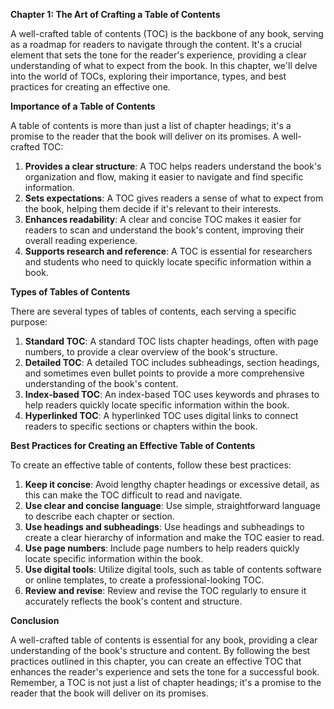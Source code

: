 <p><strong>Chapter 1: The Art of Crafting a Table of Contents</strong></p>

<p>A well-crafted table of contents (TOC) is the backbone of any book, serving as a roadmap for readers to navigate through the content. It's a crucial element that sets the tone for the reader's experience, providing a clear understanding of what to expect from the book. In this chapter, we'll delve into the world of TOCs, exploring their importance, types, and best practices for creating an effective one.</p>

<p><strong>Importance of a Table of Contents</strong></p>

<p>A table of contents is more than just a list of chapter headings; it's a promise to the reader that the book will deliver on its promises. A well-crafted TOC:</p>

<ol>
<li><strong>Provides a clear structure</strong>: A TOC helps readers understand the book's organization and flow, making it easier to navigate and find specific information.</li>
<li><strong>Sets expectations</strong>: A TOC gives readers a sense of what to expect from the book, helping them decide if it's relevant to their interests.</li>
<li><strong>Enhances readability</strong>: A clear and concise TOC makes it easier for readers to scan and understand the book's content, improving their overall reading experience.</li>
<li><strong>Supports research and reference</strong>: A TOC is essential for researchers and students who need to quickly locate specific information within a book.</li>
</ol>

<p><strong>Types of Tables of Contents</strong></p>

<p>There are several types of tables of contents, each serving a specific purpose:</p>

<ol>
<li><strong>Standard TOC</strong>: A standard TOC lists chapter headings, often with page numbers, to provide a clear overview of the book's structure.</li>
<li><strong>Detailed TOC</strong>: A detailed TOC includes subheadings, section headings, and sometimes even bullet points to provide a more comprehensive understanding of the book's content.</li>
<li><strong>Index-based TOC</strong>: An index-based TOC uses keywords and phrases to help readers quickly locate specific information within the book.</li>
<li><strong>Hyperlinked TOC</strong>: A hyperlinked TOC uses digital links to connect readers to specific sections or chapters within the book.</li>
</ol>

<p><strong>Best Practices for Creating an Effective Table of Contents</strong></p>

<p>To create an effective table of contents, follow these best practices:</p>

<ol>
<li><strong>Keep it concise</strong>: Avoid lengthy chapter headings or excessive detail, as this can make the TOC difficult to read and navigate.</li>
<li><strong>Use clear and concise language</strong>: Use simple, straightforward language to describe each chapter or section.</li>
<li><strong>Use headings and subheadings</strong>: Use headings and subheadings to create a clear hierarchy of information and make the TOC easier to read.</li>
<li><strong>Use page numbers</strong>: Include page numbers to help readers quickly locate specific information within the book.</li>
<li><strong>Use digital tools</strong>: Utilize digital tools, such as table of contents software or online templates, to create a professional-looking TOC.</li>
<li><strong>Review and revise</strong>: Review and revise the TOC regularly to ensure it accurately reflects the book's content and structure.</li>
</ol>

<p><strong>Conclusion</strong></p>

<p>A well-crafted table of contents is essential for any book, providing a clear understanding of the book's structure and content. By following the best practices outlined in this chapter, you can create an effective TOC that enhances the reader's experience and sets the tone for a successful book. Remember, a TOC is not just a list of chapter headings; it's a promise to the reader that the book will deliver on its promises.</p>
